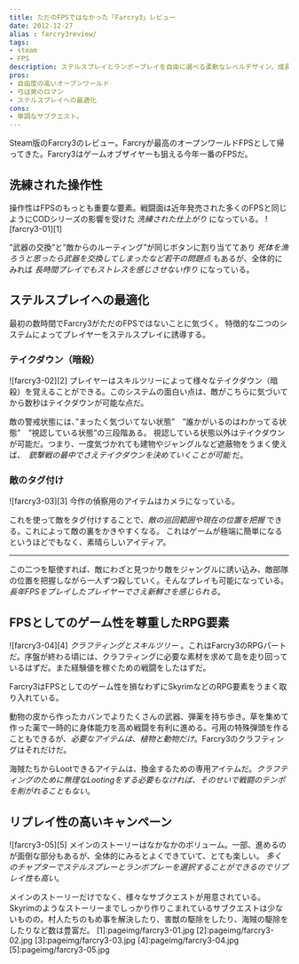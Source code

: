 ```yaml
---
title: ただのFPSではなかった「Farcry3」レビュー
date: 2012-12-27
alias : farcry3review/
tags:
- steam
- FPS
description: ステルスプレイとランボープレイを自由に選べる柔軟なレベルデザイン。成長要素を支えるクラフティングとスキルツリーシステム。Farcry3はすべてのゲーマーにプレイしてほしい素晴らしいゲーム。
pros:
- 自由度の高いオープンワールド
- 弓は男のロマン
- ステルスプレイへの最適化
cons:
- 単調なサブクエスト。
---
```

Steam版のFarcry3のレビュー。Farcryが最高のオープンワールドFPSとして帰ってきた。Farcry3はゲームオブザイヤーも狙える今年一番のFPSだ。
<!-- more -->

## 洗練された操作性
操作性はFPSのもっとも重要な要素。戦闘面は近年発売された多くのFPSと同じようにCODシリーズの影響を受けた *洗練された仕上がり* になっている。
<span class="full-img">![farcry3-01][1]</span>

”武器の交換”と”敵からのルーティング”が同じボタンに割り当ててあり *死体を漁ろうと思ったら武器を交換してしまったなど若干の問題点* もあるが、全体的にみれば *長時間プレイでもストレスを感じさせない作り* になっている。

## ステルスプレイへの最適化
最初の数時間でFarcry3がただのFPSではないことに気づく。
特徴的な二つのシステムによってプレイヤーをステルスプレイに誘導する。

### テイクダウン（暗殺）
![farcry3-02][2]
プレイヤーはスキルツリーによって様々なテイクダウン（暗殺）を覚えることができる。このシステムの面白い点は、敵がこちらに気づいてから数秒はテイクダウンが可能な点だ。


敵の警戒状態には、”まったく気づいてない状態”　”誰かがいるのはわかってる状態”　”視認している状態”の三段階ある。
視認している状態以外はテイクダウンが可能だ。つまり、一度気づかれても建物やジャングルなど遮蔽物をうまく使えば、　*銃撃戦の最中でさえテイクダウンを決めていくことが可能* だ。

### 敵のタグ付け
![farcry3-03][3]
今作の偵察用のアイテムはカメラになっている。

これを使って敵をタグ付けすることで、*敵の巡回範囲や現在の位置を把握* できる。これによって敵の裏をかきやすくなる。
これはゲームが極端に簡単になるというほどでもなく、素晴らしいアイディア。

---
この二つを駆使すれば、敵にわざと見つかり敵をジャングルに誘い込み、敵部隊の位置を把握しながら一人ずつ殺していく。そんなプレイも可能になっている。 *長年FPSをプレイしたプレイヤーでさえ新鮮さを感じられる*。

## FPSとしてのゲーム性を尊重したRPG要素
![farcry3-04][4]
*クラフティングとスキルツリー* 。これはFarcry3のRPGパートだ。序盤が終わる頃には、クラフティングに必要な素材を求めて島を走り回っているはずだ。また経験値を稼ぐための戦闘をしたはずだ。

Farcry3はFPSとしてのゲーム性を損なわずにSkyrimなどのRPG要素をうまく取り入れている。

動物の皮から作ったカバンでよりたくさんの武器、弾薬を持ち歩き。草を集めて作った薬で一時的に身体能力を高め戦闘を有利に進める。弓用の特殊弾頭を作ることもできるが、*必要なアイテムは、植物と動物だけ*。Farcry3のクラフティングはそれだけだ。

海賊たちからLootできるアイテムは、換金するための専用アイテムだ。*クラフティングのために無理なLootingをする必要もなければ、そのせいで戦闘のテンポを削がれることもない*。

## リプレイ性の高いキャンペーン
![farcry3-05][5]
メインのストーリーはなかなかのボリューム。一部、進めるのが面倒な部分もあるが、全体的にみるとよくできていて、とても楽しい。
*多くのチャプターでステルスプレーとランボプレーを選択することができるのでリプレイ性も高い*。

メインのストーリーだけでなく、様々なサブクエストが用意されている。Skyrimのようなストーリーまでしっかり作りこまれているサブクエストは少ないものの。村人たちのもめ事を解決したり、害獣の駆除をしたり、海賊の駆除をしたりなど数は豊富だ。
[1]:pageimg/farcry3-01.jpg
[2]:pageimg/farcry3-02.jpg
[3]:pageimg/farcry3-03.jpg
[4]:pageimg/farcry3-04.jpg
[5]:pageimg/farcry3-05.jpg
